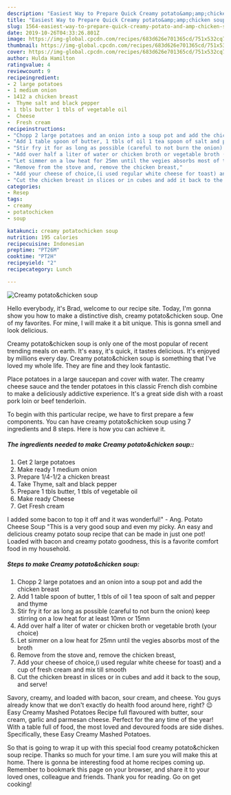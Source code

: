 ```yaml
---
description: "Easiest Way to Prepare Quick Creamy potato&amp;amp;chicken soup"
title: "Easiest Way to Prepare Quick Creamy potato&amp;amp;chicken soup"
slug: 1564-easiest-way-to-prepare-quick-creamy-potato-and-amp-chicken-soup
date: 2019-10-26T04:33:26.801Z
image: https://img-global.cpcdn.com/recipes/683d626e701365cd/751x532cq70/creamy-potatochicken-soup-recipe-main-photo.jpg
thumbnail: https://img-global.cpcdn.com/recipes/683d626e701365cd/751x532cq70/creamy-potatochicken-soup-recipe-main-photo.jpg
cover: https://img-global.cpcdn.com/recipes/683d626e701365cd/751x532cq70/creamy-potatochicken-soup-recipe-main-photo.jpg
author: Hulda Hamilton
ratingvalue: 4
reviewcount: 9
recipeingredient:
- 2 large potatoes
- 1 medium onion
- 1412 a chicken breast
-  Thyme salt and black pepper
- 1 tbls butter 1 tbls of vegetable oil
-  Cheese
-  Fresh cream
recipeinstructions:
- "Chopp 2 large potatoes and an onion into a soup pot and add the chicken breast"
- "Add 1 table spoon of butter, 1 tbls of oil 1 tea spoon of salt and pepper and thyme"
- "Stir fry it for as long as possible (careful to not burn the onion) keep stirring on a low heat for at least 10mn or 15mn"
- "Add over half a liter of water or chicken broth or vegetable broth (your choice)"
- "Let simmer on a low heat for 25mn until the vegies absorbs most of the broth"
- "Remove from the stove and, remove the chicken breast,"
- "Add your cheese of choice,(i used regular white cheese for toast) and a cup of fresh cream and mix till smooth"
- "Cut the chicken breast in slices or in cubes and add it back to the soup, and serve!"
categories:
- Resep
tags:
- creamy
- potatochicken
- soup

katakunci: creamy potatochicken soup
nutrition: 195 calories
recipecuisine: Indonesian
preptime: "PT26M"
cooktime: "PT2H"
recipeyield: "2"
recipecategory: Lunch

---
```



![Creamy potato&amp;chicken soup](https://img-global.cpcdn.com/recipes/683d626e701365cd/751x532cq70/creamy-potatochicken-soup-recipe-main-photo.jpg)

Hello everybody, it's Brad, welcome to our recipe site. Today, I'm gonna show you how to make a distinctive dish, creamy potato&amp;chicken soup. One of my favorites. For mine, I will make it a bit unique. This is gonna smell and look delicious.

Creamy potato&amp;chicken soup is only one of the most popular of recent trending meals on earth. It's easy, it's quick, it tastes delicious. It's enjoyed by millions every day. Creamy potato&amp;chicken soup is something that I've loved my whole life. They are fine and they look fantastic.

Place potatoes in a large saucepan and cover with water. The creamy cheese sauce and the tender potatoes in this classic French dish combine to make a deliciously addictive experience. It&#39;s a great side dish with a roast pork loin or beef tenderloin.


To begin with this particular recipe, we have to first prepare a few components. You can have creamy potato&amp;chicken soup using 7 ingredients and 8 steps. Here is how you can achieve it.

##### The ingredients needed to make Creamy potato&amp;chicken soup::

1. Get 2 large potatoes
1. Make ready 1 medium onion
1. Prepare 1/4-1/2 a chicken breast
1. Take  Thyme, salt and black pepper
1. Prepare 1 tbls butter, 1 tbls of vegetable oil
1. Make ready  Cheese
1. Get  Fresh cream


I added some bacon to top it off and it was wonderful!&#34; - Ang. Potato Cheese Soup &#34;This is a very good soup and even my picky. An easy and delicious creamy potato soup recipe that can be made in just one pot! Loaded with bacon and creamy potato goodness, this is a favorite comfort food in my household. 

##### Steps to make Creamy potato&amp;chicken soup:

1. Chopp 2 large potatoes and an onion into a soup pot and add the chicken breast
1. Add 1 table spoon of butter, 1 tbls of oil 1 tea spoon of salt and pepper and thyme
1. Stir fry it for as long as possible (careful to not burn the onion) keep stirring on a low heat for at least 10mn or 15mn
1. Add over half a liter of water or chicken broth or vegetable broth (your choice)
1. Let simmer on a low heat for 25mn until the vegies absorbs most of the broth
1. Remove from the stove and, remove the chicken breast,
1. Add your cheese of choice,(i used regular white cheese for toast) and a cup of fresh cream and mix till smooth
1. Cut the chicken breast in slices or in cubes and add it back to the soup, and serve!


Savory, creamy, and loaded with bacon, sour cream, and cheese. You guys already know that we don&#39;t exactly do health food around here, right? 😉 Easy Creamy Mashed Potatoes Recipe full flavoured with butter, sour cream, garlic and parmesan cheese. Perfect for the any time of the year! With a table full of food, the most loved and devoured foods are side dishes. Specifically, these Easy Creamy Mashed Potatoes. 

So that is going to wrap it up with this special food creamy potato&amp;chicken soup recipe. Thanks so much for your time. I am sure you will make this at home. There is gonna be interesting food at home recipes coming up. Remember to bookmark this page on your browser, and share it to your loved ones, colleague and friends. Thank you for reading. Go on get cooking!
